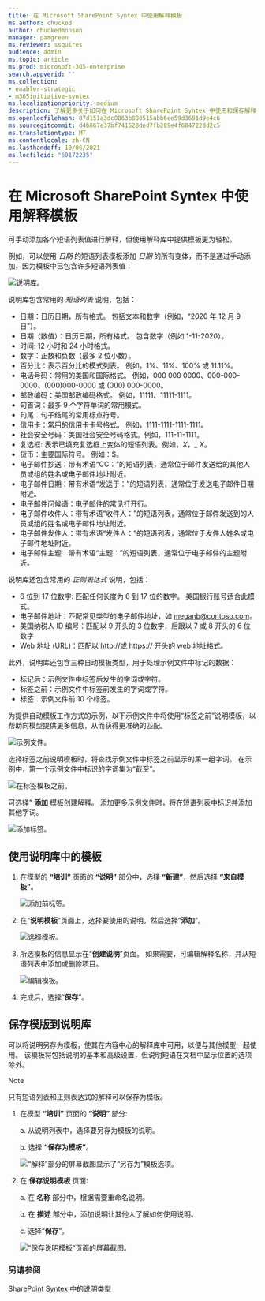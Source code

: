 ```yaml
---
title: 在 Microsoft SharePoint Syntex 中使用解释模板
ms.author: chucked
author: chuckedmonson
manager: pamgreen
ms.reviewer: ssquires
audience: admin
ms.topic: article
ms.prod: microsoft-365-enterprise
search.appverid: ''
ms.collection:
- enabler-strategic
- m365initiative-syntex
ms.localizationpriority: medium
description: 了解更多关于如何在 Microsoft SharePoint Syntex 中使用和保存解释模板。
ms.openlocfilehash: 87d151a3dc0863b880515abb6ee59d3691d9e4c6
ms.sourcegitcommit: d4b867e37bf741528ded7fb289e4f6847228d2c5
ms.translationtype: MT
ms.contentlocale: zh-CN
ms.lasthandoff: 10/06/2021
ms.locfileid: "60172235"
---
```

# <a name="use-explanation-templates-in-microsoft-sharepoint-syntex"></a>在 Microsoft SharePoint Syntex 中使用解释模板

可手动添加各个短语列表值进行解释，但使用解释库中提供模板更为轻松。

例如，可以使用 *日期* 的短语列表模板添加 *日期* 的所有变体，而不是通过手动添加，因为模板中已包含许多短语列表值：

![说明库。](../media/content-understanding/explanation-template.png)

说明库包含常用的 *短语列表* 说明，包括：

- 日期：日历日期，所有格式。 包括文本和数字（例如，“2020 年 12 月 9 日”）。
- 日期（数值）：日历日期，所有格式。 包含数字（例如 1-11-2020）。
- 时间: 12 小时和 24 小时格式。
- 数字：正数和负数（最多 2 位小数）。
- 百分比：表示百分比的模式列表。 例如，1%、11%、100% 或 11.11%。
- 电话号码：常用的美国和国际格式。 例如，000 000 0000、000-000-0000、(000)000-0000 或 (000) 000-0000。
- 邮政编码：美国邮政编码格式。 例如，11111、11111-1111。
- 句首词：最多 9 个字符单词的常用模式。
- 句尾：句子结尾的常用标点符号。
- 信用卡：常用的信用卡卡号格式。 例如，1111-1111-1111-1111。
- 社会安全号码：美国社会安全号码格式。例如，111-11-1111。
- 复选框: 表示已填充复选框上变体的短语列表。例如，_X_，_ _X_。
- 货币：主要国际符号。 例如：$。
- 电子邮件抄送：带有术语“CC：”的短语列表，通常位于邮件发送给的其他人员或组的姓名或电子邮件地址附近。
- 电子邮件日期：带有术语“发送于：”的短语列表，通常位于发送电子邮件日期附近。
- 电子邮件问候语：电子邮件的常见打开行。
- 电子邮件收件人：带有术语“收件人：”的短语列表，通常位于邮件发送到的人员或组的姓名或电子邮件地址附近。
- 电子邮件发件人：带有术语“发件人：”的短语列表，通常位于发件人姓名或电子邮件地址附近。
- 电子邮件主题：带有术语“主题：”的短语列表，通常位于电子邮件的主题附近。

说明库还包含常用的 *正则表达式* 说明，包括：

- 6 位到 17 位数字: 匹配任何长度为 6 到 17 位的数字。 美国银行账号适合此模式。
- 电子邮件地址：匹配常见类型的电子邮件地址，如 meganb@contoso.com。
- 美国纳税人 ID 编号：匹配以 9 开头的 3 位数字，后跟以 7 或 8 开头的 6 位数字
- Web 地址 (URL)：匹配以 http://或 https:// 开头的 web 地址格式。

此外，说明库还包含三种自动模板类型，用于处理示例文件中标记的数据：

- 标记后：示例文件中标签后发生的字词或字符。
- 标签之前：示例文件中标签前发生的字词或字符。
- 标签：示例文件前 10 个标签。

为提供自动模板工作方式的示例，以下示例文件中将使用“标签之前”说明模板，以帮助向模型提供更多信息，从而获得更准确的匹配。

![示例文件。](../media/content-understanding/before-label.png)

选择标签之前说明模板时，将查找示例文件中标签之前显示的第一组字词。 在示例中，第一个示例文件中标识的字词集为“截至”。

![在标签模板之前。](../media/content-understanding/before-label-explanation.png)

可选择" **添加** 模板创建解释。 添加更多示例文件时，将在短语列表中标识并添加其他字词。

![添加标签。](../media/content-understanding/before-label-add.png)

## <a name="use-a-template-from-the-explanation-library"></a>使用说明库中的模板

1. 在模型的 **“培训”** 页面的 **“说明”** 部分中，选择 **“新建”**，然后选择 **“来自模板”**。

   ![添加前标签。](../media/content-understanding/from-template.png)

2.  在“**说明模板**”页面上，选择要使用的说明，然后选择“**添加**”。

    ![选择模板。](../media/content-understanding/phone-template.png)

3. 所选模板的信息显示在“**创建说明**”页面。 如果需要，可编辑解释名称，并从短语列表中添加或删除项目。

    ![编辑模板。](../media/content-understanding/phone-template-live.png)

4. 完成后，选择“**保存**”。

## <a name="save-a-template-to-the-explanation-library"></a>保存模版到说明库

可以将说明另存为模板，使其在内容中心的解释库中可用，以便与其他模型一起使用。 该模板将包括说明的基本和高级设置，但说明短语在文档中显示位置的选项除外。

> [!NOTE]
> 只有短语列表和正则表达式的解释可以保存为模板。

1. 在模型 **“培训”** 页面的 **“说明”** 部分:

   a. 从说明列表中，选择要另存为模板的说明。

   b. 选择 **“保存为模板”**。

    ![“解释”部分的屏幕截图显示了“另存为”模板选项。](../media/content-understanding/explanation-save-as-template.png)

2. 在 **保存说明模板** 页面:

   a. 在 **名称** 部分中，根据需要重命名说明。

   b. 在 **描述** 部分中，添加说明让其他人了解如何使用说明。

   c. 选择“**保存**”。

    ![“保存说明模板”页面的屏幕截图。](../media/content-understanding/save-explanation-template.png)

### <a name="see-also"></a>另请参阅

[SharePoint Syntex 中的说明类型](explanation-types-overview.md)